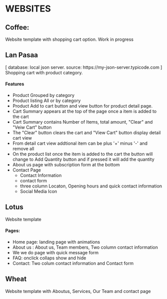 <h1>WEBSITES</h1>
<h2>Coffee:</h2>
<div>Website template with shopping cart option. Work in progress</div>

<h2>Lan Pasaa</h2>
[ database: local json server. source: https://my-json-server.typicode.com ]
<div>Shopping cart with product category.
<h4>Features</h4>
<ul>
<li>Product Grouped by category</li>
<li>Product listing All or by category</li>
<li>Product Add to cart button and view button for product detail page.</li>
<li>Cart Summary appears at the top of the page once a item is added to the cart</li>
<li>Cart Summary contains Number of Items, total amount, "Clear" and "Veiw Cart" button</li>
<li>The "Clear" button clears the cart and "View Cart" button display detail cart view</li>
<li>From detail cart view addtional item can be plus '+' minus '-' and remove all</li>
<li>On the product list once the item is added to the cart the button will change to Add Quantity button and if pressed it will add the quantity</li>
<li>About us page with subscription form at the bottom</li>
<li>Contact Page 
<ul> 
<li>Contact Information</li>
<li>contact form</li>
<li>three column Locaton, Opening hours and quick contact information</li>
<li>Social Media Icon</li>
</ul>
</li>
</ul>
</div>

<h2>Lotus</h2>
<div>Website template
<h4>Pages:</h4>
<ul>
<li>Home page: landing page with animations</li>
<li>About us : About us, Team members, Two column contact information</li>
<li>We we do page with quick message form</li>
<li>FAQ: onclick collaps show and hide</li>
<li>Contact: Two colum contact information and Contact form</li>
</ul>
</div>


<h2>Wheat</h2>
<div>Website template with Aboutus, Services, Our Team and contact page</div>